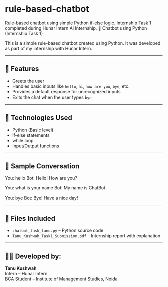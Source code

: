 # rule-based-chatbot
Rule-based chatbot using simple Python if-else logic. Internship Task 1 completed during Hunar Intern AI Internship.
🤖 Chatbot using Python (Internship Task 1)

This is a simple rule-based chatbot created using Python. It was developed as part of my internship with Hunar Intern.

---

## 📌 Features
- Greets the user
- Handles basic inputs like `hello`, `hi`, `how are you`, `bye`, etc.
- Provides a default response for unrecognized inputs
- Exits the chat when the user types `bye`

---

## 🧠 Technologies Used
- Python (Basic level)
- if-else statements
- while loop
- Input/Output functions

---

## 🧪 Sample Conversation

You: hello
Bot: Hello! How are you?

You: what is your name
Bot: My name is ChatBot.

You: bye
Bot: Bye! Have a nice day!

---

## 📁 Files Included
- `chatbot_task_tanu.py` – Python source code
- `Tanu_Kushwah_Task1_Submission.pdf` – Internship report with explanation

---

## 👩‍💻 Developed by:
**Tanu Kushwah**  
Intern – Hunar Intern  
BCA Student – Institute of Management Studies, Noida
